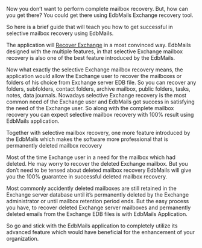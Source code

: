 Now you don’t want to perform complete mailbox recovery. But, how can you get there? You could get there using EdbMails Exchange recovery tool.

So here is a brief guide that will teach you how to get successful in selective mailbox recovery using EdbMails.

The application will [Recover Exchange](https://www.edbmails.com/) in a most convinced way. EdbMails designed with the multiple features, in that selective Exchange mailbox recovery is also one of the best feature introduced by the EdbMails.

Now what exactly the selective Exchange mailbox recovery means, the application would allow the Exchange user to recover the mailboxes or folders of his choice from Exchange server EDB file. So you can recover any folders, subfolders, contact folders, archive mailbox, public folders, tasks, notes, data journals. Nowadays selective Exchange recovery is the most common need of the Exchange user and EdbMails got success in satisfying the need of the Exchange user. So along with the complete mailbox recovery you can expect selective mailbox recovery with 100% result using EdbMails application.

Together with selective mailbox recovery, one more feature introduced by the EdbMails which makes the software more professional that is permanently deleted mailbox recovery

Most of the time Exchange user in a need for the mailbox which had deleted. He may worry to recover the deleted Exchange mailbox. But you don’t need to be tensed about deleted mailbox recovery EdbMails will give you the 100% guarantee in successful deleted mailbox recovery.

Most commonly accidently deleted mailboxes are still retained in the Exchange server database until it’s permanently deleted by the Exchange administrator or until mailbox retention period ends. But the easy process you have, to recover deleted Exchange server mailboxes and permanently deleted emails from the Exchange EDB files is with EdbMails Application.

So go and stick with the EdbMails application to completely utilize its advanced feature which would have beneficial for the enhancement of your organization.